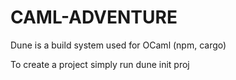 # CAML-ADVENTURE

Dune is a build system used for OCaml (npm, cargo)

To create a project simply run dune init proj <name>
